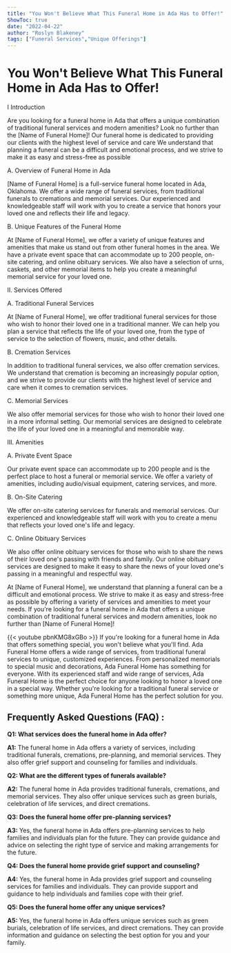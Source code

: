 ```yaml
---
title: "You Won't Believe What This Funeral Home in Ada Has to Offer!"
ShowToc: true 
date: "2022-04-22"
author: "Roslyn Blakeney" 
tags: ["Funeral Services","Unique Offerings"]
---
```

# You Won't Believe What This Funeral Home in Ada Has to Offer!

I Introduction

Are you looking for a funeral home in Ada that offers a unique combination of traditional funeral services and modern amenities? Look no further than the [Name of Funeral Home]! Our funeral home is dedicated to providing our clients with the highest level of service and care We understand that planning a funeral can be a difficult and emotional process, and we strive to make it as easy and stress-free as possible 

A. Overview of Funeral Home in Ada

[Name of Funeral Home] is a full-service funeral home located in Ada, Oklahoma. We offer a wide range of funeral services, from traditional funerals to cremations and memorial services. Our experienced and knowledgeable staff will work with you to create a service that honors your loved one and reflects their life and legacy. 

B. Unique Features of the Funeral Home

At [Name of Funeral Home], we offer a variety of unique features and amenities that make us stand out from other funeral homes in the area. We have a private event space that can accommodate up to 200 people, on-site catering, and online obituary services. We also have a selection of urns, caskets, and other memorial items to help you create a meaningful memorial service for your loved one. 

II. Services Offered

A. Traditional Funeral Services

At [Name of Funeral Home], we offer traditional funeral services for those who wish to honor their loved one in a traditional manner. We can help you plan a service that reflects the life of your loved one, from the type of service to the selection of flowers, music, and other details. 

B. Cremation Services

In addition to traditional funeral services, we also offer cremation services. We understand that cremation is becoming an increasingly popular option, and we strive to provide our clients with the highest level of service and care when it comes to cremation services. 

C. Memorial Services

We also offer memorial services for those who wish to honor their loved one in a more informal setting. Our memorial services are designed to celebrate the life of your loved one in a meaningful and memorable way. 

III. Amenities

A. Private Event Space

Our private event space can accommodate up to 200 people and is the perfect place to host a funeral or memorial service. We offer a variety of amenities, including audio/visual equipment, catering services, and more. 

B. On-Site Catering

We offer on-site catering services for funerals and memorial services. Our experienced and knowledgeable staff will work with you to create a menu that reflects your loved one's life and legacy. 

C. Online Obituary Services

We also offer online obituary services for those who wish to share the news of their loved one's passing with friends and family. Our online obituary services are designed to make it easy to share the news of your loved one's passing in a meaningful and respectful way. 

At [Name of Funeral Home], we understand that planning a funeral can be a difficult and emotional process. We strive to make it as easy and stress-free as possible by offering a variety of services and amenities to meet your needs. If you're looking for a funeral home in Ada that offers a unique combination of traditional funeral services and modern amenities, look no further than [Name of Funeral Home]!

{{< youtube pbnKMG8xGBo >}} 
If you're looking for a funeral home in Ada that offers something special, you won't believe what you'll find. Ada Funeral Home offers a wide range of services, from traditional funeral services to unique, customized experiences. From personalized memorials to special music and decorations, Ada Funeral Home has something for everyone. With its experienced staff and wide range of services, Ada Funeral Home is the perfect choice for anyone looking to honor a loved one in a special way. Whether you're looking for a traditional funeral service or something more unique, Ada Funeral Home has the perfect solution for you.

## Frequently Asked Questions (FAQ) :
**Q1: What services does the funeral home in Ada offer?**

**A1:** The funeral home in Ada offers a variety of services, including traditional funerals, cremations, pre-planning, and memorial services. They also offer grief support and counseling for families and individuals.

**Q2: What are the different types of funerals available?**

**A2:** The funeral home in Ada provides traditional funerals, cremations, and memorial services. They also offer unique services such as green burials, celebration of life services, and direct cremations.

**Q3: Does the funeral home offer pre-planning services?**

**A3:** Yes, the funeral home in Ada offers pre-planning services to help families and individuals plan for the future. They can provide guidance and advice on selecting the right type of service and making arrangements for the future.

**Q4: Does the funeral home provide grief support and counseling?**

**A4:** Yes, the funeral home in Ada provides grief support and counseling services for families and individuals. They can provide support and guidance to help individuals and families cope with their grief.

**Q5: Does the funeral home offer any unique services?**

**A5:** Yes, the funeral home in Ada offers unique services such as green burials, celebration of life services, and direct cremations. They can provide information and guidance on selecting the best option for you and your family.



